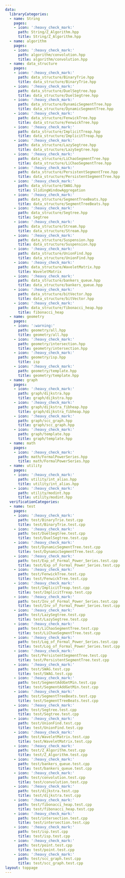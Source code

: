 ```yaml
---
data:
  libraryCategories:
  - name: String
    pages:
    - icon: ':heavy_check_mark:'
      path: String/Z_Algorithm.hpp
      title: String/Z_Algorithm.hpp
  - name: algorithm
    pages:
    - icon: ':heavy_check_mark:'
      path: algorithm/convolution.hpp
      title: algorithm/convolution.hpp
  - name: data_structure
    pages:
    - icon: ':heavy_check_mark:'
      path: data_structure/BinaryTrie.hpp
      title: data_structure/BinaryTrie.hpp
    - icon: ':heavy_check_mark:'
      path: data_structure/DuelSegtree.hpp
      title: data_structure/DuelSegtree.hpp
    - icon: ':heavy_check_mark:'
      path: data_structure/DynamicSegmentTree.hpp
      title: data_structure/DynamicSegmentTree.hpp
    - icon: ':heavy_check_mark:'
      path: data_structure/FenwickTree.hpp
      title: data_structure/FenwickTree.hpp
    - icon: ':heavy_check_mark:'
      path: data_structure/ImplicitTreap.hpp
      title: data_structure/ImplicitTreap.hpp
    - icon: ':heavy_check_mark:'
      path: data_structure/LazySegtree.hpp
      title: data_structure/LazySegtree.hpp
    - icon: ':heavy_check_mark:'
      path: data_structure/LiChaoSegmentTree.hpp
      title: data_structure/LiChaoSegmentTree.hpp
    - icon: ':heavy_check_mark:'
      path: data_structure/PersistentSegmentTree.hpp
      title: data_structure/PersistentSegmentTree.hpp
    - icon: ':heavy_check_mark:'
      path: data_structure/SWAG.hpp
      title: SlidingWindowAggregation
    - icon: ':heavy_check_mark:'
      path: data_structure/SegmentTreeBeats.hpp
      title: data_structure/SegmentTreeBeats.hpp
    - icon: ':heavy_check_mark:'
      path: data_structure/Segtree.hpp
      title: Segtree
    - icon: ':heavy_check_mark:'
      path: data_structure/Stream.hpp
      title: data_structure/Stream.hpp
    - icon: ':heavy_check_mark:'
      path: data_structure/Suspension.hpp
      title: data_structure/Suspension.hpp
    - icon: ':heavy_check_mark:'
      path: data_structure/UnionFind.hpp
      title: data_structure/UnionFind.hpp
    - icon: ':heavy_check_mark:'
      path: data_structure/WaveletMatrix.hpp
      title: WaveletMatrix
    - icon: ':heavy_check_mark:'
      path: data_structure/bankers_queue.hpp
      title: data_structure/bankers_queue.hpp
    - icon: ':heavy_check_mark:'
      path: data_structure/bitVector.hpp
      title: data_structure/bitVector.hpp
    - icon: ':heavy_check_mark:'
      path: data_structure/fibonacci_heap.hpp
      title: fibonacci_heap
  - name: geometry
    pages:
    - icon: ':warning:'
      path: geometry/all.hpp
      title: geometry/all.hpp
    - icon: ':heavy_check_mark:'
      path: geometry/intersection.hpp
      title: geometry/intersection.hpp
    - icon: ':heavy_check_mark:'
      path: geometry/isp.hpp
      title: isp
    - icon: ':heavy_check_mark:'
      path: geometry/template.hpp
      title: geometry/template.hpp
  - name: graph
    pages:
    - icon: ':heavy_check_mark:'
      path: graph/dijkstra.hpp
      title: graph/dijkstra.hpp
    - icon: ':heavy_check_mark:'
      path: graph/dijkstra_fibheap.hpp
      title: graph/dijkstra_fibheap.hpp
    - icon: ':heavy_check_mark:'
      path: graph/scc_graph.hpp
      title: graph/scc_graph.hpp
    - icon: ':heavy_check_mark:'
      path: graph/template.hpp
      title: graph/template.hpp
  - name: math
    pages:
    - icon: ':heavy_check_mark:'
      path: math/FormalPowerSeries.hpp
      title: math/FormalPowerSeries.hpp
  - name: utility
    pages:
    - icon: ':heavy_check_mark:'
      path: utility/int_alias.hpp
      title: utility/int_alias.hpp
    - icon: ':heavy_check_mark:'
      path: utility/modint.hpp
      title: utility/modint.hpp
  verificationCategories:
  - name: test
    pages:
    - icon: ':heavy_check_mark:'
      path: test/BinaryTrie.test.cpp
      title: test/BinaryTrie.test.cpp
    - icon: ':heavy_check_mark:'
      path: test/DuelSegtree.test.cpp
      title: test/DuelSegtree.test.cpp
    - icon: ':heavy_check_mark:'
      path: test/DynamicSegmentTree.test.cpp
      title: test/DynamicSegmentTree.test.cpp
    - icon: ':heavy_check_mark:'
      path: test/Exp_of_Formal_Power_Series.test.cpp
      title: test/Exp_of_Formal_Power_Series.test.cpp
    - icon: ':heavy_check_mark:'
      path: test/FenwickTree.test.cpp
      title: test/FenwickTree.test.cpp
    - icon: ':heavy_check_mark:'
      path: test/ImplicitTreap.test.cpp
      title: test/ImplicitTreap.test.cpp
    - icon: ':heavy_check_mark:'
      path: test/Inv_of_Formal_Power_Series.test.cpp
      title: test/Inv_of_Formal_Power_Series.test.cpp
    - icon: ':heavy_check_mark:'
      path: test/LazySegtree.test.cpp
      title: test/LazySegtree.test.cpp
    - icon: ':heavy_check_mark:'
      path: test/LiChaoSegmentTree.test.cpp
      title: test/LiChaoSegmentTree.test.cpp
    - icon: ':heavy_check_mark:'
      path: test/Log_of_Formal_Power_Series.test.cpp
      title: test/Log_of_Formal_Power_Series.test.cpp
    - icon: ':heavy_check_mark:'
      path: test/PersistentSegmentTree.test.cpp
      title: test/PersistentSegmentTree.test.cpp
    - icon: ':heavy_check_mark:'
      path: test/SWAG.test.cpp
      title: test/SWAG.test.cpp
    - icon: ':heavy_check_mark:'
      path: test/SegmentAddGetMin.test.cpp
      title: test/SegmentAddGetMin.test.cpp
    - icon: ':heavy_check_mark:'
      path: test/SegmentTreeBeats.test.cpp
      title: test/SegmentTreeBeats.test.cpp
    - icon: ':heavy_check_mark:'
      path: test/Segtree.test.cpp
      title: test/Segtree.test.cpp
    - icon: ':heavy_check_mark:'
      path: test/UnionFind.test.cpp
      title: test/UnionFind.test.cpp
    - icon: ':heavy_check_mark:'
      path: test/WaveletMatrix.test.cpp
      title: test/WaveletMatrix.test.cpp
    - icon: ':heavy_check_mark:'
      path: test/Z_Algorithm.test.cpp
      title: test/Z_Algorithm.test.cpp
    - icon: ':heavy_check_mark:'
      path: test/bankers_queue.test.cpp
      title: test/bankers_queue.test.cpp
    - icon: ':heavy_check_mark:'
      path: test/convolution.test.cpp
      title: test/convolution.test.cpp
    - icon: ':heavy_check_mark:'
      path: test/dijkstra.test.cpp
      title: test/dijkstra.test.cpp
    - icon: ':heavy_check_mark:'
      path: test/fibonacci_heap.test.cpp
      title: test/fibonacci_heap.test.cpp
    - icon: ':heavy_check_mark:'
      path: test/intersection.test.cpp
      title: test/intersection.test.cpp
    - icon: ':heavy_check_mark:'
      path: test/isp.test.cpp
      title: test/isp.test.cpp
    - icon: ':heavy_check_mark:'
      path: test/point.test.cpp
      title: test/point.test.cpp
    - icon: ':heavy_check_mark:'
      path: test/scc_graph.test.cpp
      title: test/scc_graph.test.cpp
layout: toppage
---
```

